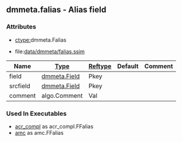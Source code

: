 ## dmmeta.falias - Alias field


### Attributes
<a href="#attributes"></a>
* [ctype:](/txt/ssimdb/dmmeta/ctype.md)dmmeta.Falias

* file:[data/dmmeta/falias.ssim](/data/dmmeta/falias.ssim)

|Name|[Type](/txt/ssimdb/dmmeta/ctype.md)|[Reftype](/txt/ssimdb/dmmeta/reftype.md)|Default|Comment|
|---|---|---|---|---|
|field|[dmmeta.Field](/txt/ssimdb/dmmeta/field.md)|Pkey|
|srcfield|[dmmeta.Field](/txt/ssimdb/dmmeta/field.md)|Pkey|
|comment|algo.Comment|Val|

### Used In Executables
<a href="#used-in-executables"></a>
* [acr_compl](/txt/exe/acr_compl/README.md) as acr_compl.FFalias
* [amc](/txt/exe/amc/README.md) as amc.FFalias

